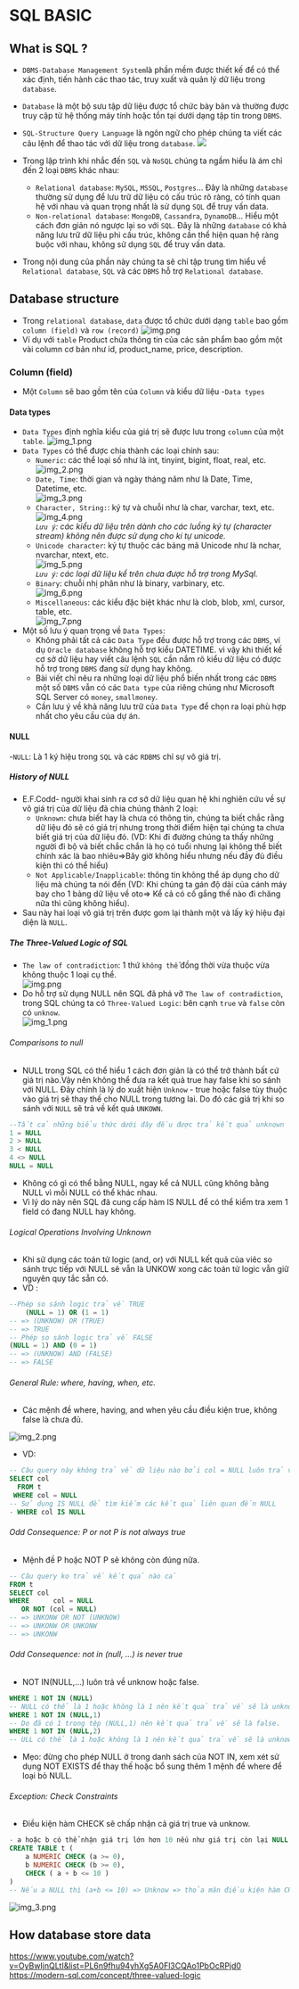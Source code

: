 # SQL BASIC

## What is SQL ?
- `DBMS-Database Management System`là phần mềm được thiết kế để có thể xác định, tiến hành các thao tác, truy xuất và quản lý dữ liệu trong `database`.
- `Database` là một bộ sưu tập dữ liệu được tổ chức bày bản và thường được truy cập từ hệ thống máy tính hoặc tồn tại dưới dạng tập tin trong `DBMS`.
- `SQL-Structure Query Language` là ngôn ngữ cho phép chúng ta viết các câu lệnh để thao tác với dữ liệu trong `database`.
  ![](img/img.png)

- Trong lập trình khi nhắc đến `SQL` và `NoSQL` chúng ta ngầm hiểu là ám chỉ đến 2 loại `DBMS` khác nhau:
    - `Relational database`: `MySQL`, `MSSQL`, `Postgres`... Đây là những `database` thường sử dụng để lưu trữ dữ liệu có cấu trúc rõ ràng, có tính quan hệ với nhau và quan trọng nhất là sử dụng `SQL` để truy vấn data.
    - `Non-relational database`: `MongoDB`, `Cassandra`, `DynamoDB`... Hiểu một cách đơn giản nó ngược lại so với `SQL`. Đây là những `database` có khả năng lưu trữ dữ liệu phi cấu trúc, không cần thể hiện quan hệ ràng buộc với nhau, không sử dụng `SQL` để truy vấn data.

- Trong nội dung của phần này chúng ta sẽ chỉ tập trung tìm hiểu về `Relational database`, `SQL` và các `DBMS` hỗ trợ `Relational database`.

## Database structure
- Trong `relational database`, `data` được tổ chức dưới dạng `table` bao gồm `column (field)` và `row (record)`
  ![img.png](img/img-ex.png)
- Ví dụ với `table` Product chứa thông tin của các sản phẩm bao gồm một vài column cơ bản như id, product_name, price, description.

### Column (field)
- Một `Column` sẽ bao gồm tên của `Column` và kiểu dữ liệu -`Data types`

#### Data types
- `Data Types` định nghĩa kiểu của giá trị sẽ được lưu trong `column` của một `table`.
  ![img_1.png](img/img_1.png)
- `Data Types` có thể được chia thành các loại chính sau:
    - `Numeric`: các thể loại số như là int, tinyint, bigint, float, real, etc.  
      ![img_2.png](img/img_2.png)
    - `Date, Time`: thời gian và ngày tháng năm như là  Date, Time, Datetime, etc.  
      ![img_3.png](img/img_3.png)
    - `Character, String:`: ký tự và chuỗi như là char, varchar, text, etc.  
      ![img_4.png](img/img_4.png)  
      *`Lưu ý`: các kiểu dữ liệu trên dành cho các luồng ký tự (character stream) không nên được sử dụng cho kí tự unicode.*  
    - `Unicode character`: ký tự thuộc các bảng mã Unicode như là nchar, nvarchar, ntext, etc.  
      ![img_5.png](img/img_5.png)  
      *`Lưu ý`: các loại dữ liệu kể trên chưa được hỗ trợ trong MySql.*  
    - `Binary`: chuỗi nhị phân như là binary, varbinary, etc.  
      ![img_6.png](img/img_6.png)  
    - `Miscellaneous`: các kiểu đặc biệt khác như là clob, blob, xml, cursor, table, etc.  
      ![img_7.png](img/img_7.png)  
- Một số lưu ý quan trọng về `Data Types`:
    - Không phải tất cả các `Data Type` đều được hỗ trợ trong các `DBMS`, ví dụ `Oracle database` không hỗ trợ kiểu DATETIME.
      vì vậy khi thiết kế cơ sở dữ liệu hay viết câu lệnh `SQL` cần nắm rõ kiểu dữ liệu có được hỗ trợ trong `DBMS` đang sử dụng hay không.
    - Bài viết chỉ nêu ra những loại dữ liệu phổ biến nhất trong các `DBMS` một số `DBMS` vẫn có các `Data type` của riêng chúng như
      Microsoft SQL Server có `money`, `smallmoney`.
    - Cần lưu ý về khả năng lưu trữ của `Data Type` để chọn ra loại phù hợp nhất cho yêu cầu của dự án.

#### NULL 
-`NULL`: Là 1 ký hiệu trong `SQL` và các `RDBMS` chỉ sự vô giá trị.
#####  History of NULL
- E.F.Codd- người khai sinh ra cơ sở dữ liệu quan hệ khi nghiên cứu về sự vô giá trị của dữ liệu đã chia chúng thành 2 loại: 
  - `Unknown`: chưa biết hay là chưa có thông tin, chúng ta biết chắc rằng dữ liệu đó sẽ có giá trị nhưng trong thời điểm hiện tại chúng ta chưa biết giá trị của dữ liệu đó.
(VD: Khi đi đường chúng ta thấy những người đi bộ và biết chắc chắn là họ có tuổi nhưng lại không thể biết chính xác là bao nhiêu=>Bây giờ không hiểu nhưng nếu đầy đủ điều kiện thì có thể hiểu)
  - `Not Applicable/Inapplicable`:  thông tin không thể áp dụng cho dữ liệu mà chúng ta nói đến (VD: Khi chúng ta gán độ dài của cánh máy bay cho 1 bảng dữ liệu về oto=>
Kể cả có cố gắng thế nào đi chăng nữa thì cũng không hiểu).
- Sau này hai loại vô giá trị trên được gom lại thành một và lấy ký hiệu đại diện là `NULL`.

##### The Three-Valued Logic of SQL
- `The law of contradiction`: 1 thứ `không thể` đồng thời vừa thuộc vừa không thuộc 1 loại cụ thể.  
![img.png](img.png)
- Do hỗ trợ sử dụng NULL nên SQL đã phá vỡ `The law of contradiction`, trong SQL chúng ta có `Three-Valued Logic`: bên cạnh `true` và `false` còn có `unknow`.  
![img_1.png](img_1.png)
###### Comparisons to null
- NULL trong SQL có thể hiểu 1 cách đơn giản là có thể trở thành bất cứ giá trị nào.Vậy nên không thể đưa ra kết quả true hay false
khi so sánh với NULL. Đây chính là lý do xuất hiện `Unknow` - true hoặc false tùy thuộc vào giá trị sẽ thay thế cho NULL trong tương lai.
Do đó các giá trị khi so sánh với `NULL` sẽ trả về kết quả `UNKOWN`.

```sql
--Tất cả những biểu thức dưới đây đều được trả kết quả unknown
1 = NULL
2 > NULL
3 < NULL
4 <> NULL
NULL = NULL
```
- Không có gì có thể bằng NULL, ngay kể cả NULL cũng không bằng NULL vì mỗi NULL có thể khác nhau.
- Vì lý do này nên SQL đã cung cấp hàm IS NULL để có thể kiểm tra xem 1 field có đang NULL hay không.

###### Logical Operations Involving Unknown
- Khi sử dụng các toán tử logic (and, or) với NULL kết quả của viêc so sánh trực tiếp với NULL sẽ vẫn là UNKOW xong các toán tử logic vẫn giữ nguyên quy tắc sẵn có.
- VD :
```sql
--Phép so sánh logic trả về TRUE
    (NULL = 1) OR (1 = 1)
-- => (UNKNOW) OR (TRUE)
-- => TRUE
-- Phép so sánh logic trả về FALSE
(NULL = 1) AND (0 = 1)
-- => (UNKNOW) AND (FALSE)
-- => FALSE
```

###### General Rule: where, having, when, etc.
- Các mệnh đề  where, having, and when yêu cầu điều kiện true, không false là chưa đủ.

![img_2.png](img_2.png)
- VD:
```sql
-- Câu query này không trả về dữ liệu nào bởi col = NULL luôn trả về UNKNOW
SELECT col
  FROM t
 WHERE col = NULL
-- Sử dụng IS NULL để tìm kiếm các kết quả liên quan đến NULL
- WHERE col IS NULL
```

###### Odd Consequence: P or not P is not always true
- Mệnh đề P hoặc NOT P sẽ không còn đúng nữa.
```sql
-- Câu query ko trả về kết quả nào cả
FROM t
SELECT col
WHERE      col = NULL
   OR NOT (col = NULL)
-- => UNKONW OR NOT (UNKNOW)
-- => UNKONW OR UNKONW 
-- => UNKONW
```
###### Odd Consequence: not in (null, …) is never true
- NOT IN(NULL,...) luôn trả về unknow hoặc false.
```sql
WHERE 1 NOT IN (NULL)
-- NULL có thể là 1 hoặc không là 1 nên kết quả trả về sẽ là unknow.
WHERE 1 NOT IN (NULL,1)
-- Do đã có 1 trong tệp (NULL,1) nên kết quả trả về sẽ là false.
WHERE 1 NOT IN (NULL,2)
-- ULL có thể là 1 hoặc không là 1 nên kết quả trả về sẽ là unknow.
```
- Mẹo: đừng cho phép NULL ở trong danh sách của NOT IN, xem xét sử dụng NOT EXISTS để thay thế hoặc 
bổ sung thêm 1 mệnh đề where để loại bỏ NULL.

###### Exception: Check Constraints
- Điều kiện hàm CHECK sẽ chấp nhận cả giá trị true và unknow.
```sql
- a hoặc b có thể nhận giá trị lớn hơn 10 nếu như giá trị còn lại NULL.
CREATE TABLE t (
    a NUMERIC CHECK (a >= 0),
    b NUMERIC CHECK (b >= 0),
    CHECK ( a + b <= 10 )
)
-- Nếu a NULL thì (a+b <= 10) => Unknow => thỏa mãn điều kiện hàm CHECK  

```

![img_3.png](img_3.png)

## How database store data
https://www.youtube.com/watch?v=OyBwIjnQLtI&list=PL6n9fhu94yhXg5A0Fl3CQAo1PbOcRPjd0
https://modern-sql.com/concept/three-valued-logic

